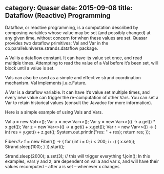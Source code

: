 category: Quasar
date: 2015-09-08
title: Dataflow (Reactive) Programming
---


Dataflow, or reactive programming, is a computation described by composing variables whose value may be set (and possibly changed) at any given time, without concern for when these values are set. Quasar provides two dataflow primitives: Val and Var in the co.paralleluniverse.strands.dataflow package.

A Val is a dataflow constant. It can have its value set once, and read multiple times. Attempting to read the value of a Val before it’s been set, will block until a value is set.

Vals can also be used as a simple and effective strand coordination mechanism. Val implements j.u.c.Future.

A Var is a dataflow variable. It can have it’s value set multiple times, and every new value can trigger the re-computation of other Vars. You can set a Var to retain historical values (consult the Javadoc for more information).

Here is a simple example of using Vals and Vars.

Val<Integer> a = new Val<>();
Var<Integer> x = new Var<>();
Var<Integer> y = new Var<>(() -> a.get() * x.get());
Var<Integer> z = new Var<>(() -> a.get() + x.get());
Var<Integer> r = new Var<>(() -> {
    int res = y.get() + z.get();
    System.out.println("res: " + res);
    return res;
});

Fiber<?> f = new Fiber<Void>(() -> {
    for (int i = 0; i < 200; i++) {
        x.set(i);
        Strand.sleep(100);
    }
}).start();

Strand.sleep(2000);
a.set(3); // this will trigger everything
f.join();
In this examples, vars y and z, are dependent on val a and var x, and will have their values recomputed – after a is set – whenever x changes
